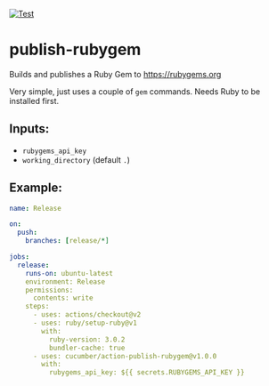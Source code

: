 [![Test](https://github.com/cucumber/action-publish-rubygem/actions/workflows/test.yaml/badge.svg)](https://github.com/cucumber/action-publish-rubygem/actions/workflows/test.yaml)

# publish-rubygem

Builds and publishes a Ruby Gem to https://rubygems.org

Very simple, just uses a couple of `gem` commands. Needs Ruby to be installed first.

## Inputs:

* `rubygems_api_key`
* `working_directory` (default `.`)

## Example:

````yaml
name: Release

on:
  push:
    branches: [release/*]

jobs:
  release:
    runs-on: ubuntu-latest
    environment: Release
    permissions:
      contents: write
    steps:
      - uses: actions/checkout@v2
      - uses: ruby/setup-ruby@v1
        with:
          ruby-version: 3.0.2
          bundler-cache: true
      - uses: cucumber/action-publish-rubygem@v1.0.0
        with:
          rubygems_api_key: ${{ secrets.RUBYGEMS_API_KEY }}
````
